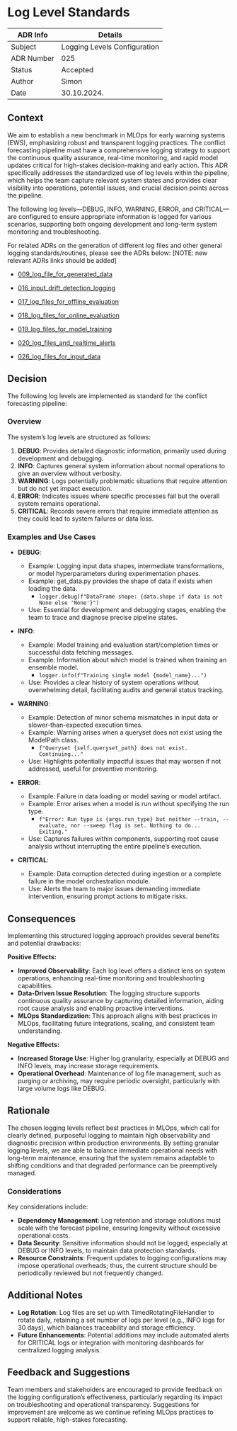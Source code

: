 # Log Level Standards

| ADR Info            | Details           |
|---------------------|-------------------|
| Subject             | Logging Levels Configuration  |
| ADR Number          | 025   |
| Status              | Accepted  |
| Author              | Simon   |
| Date                | 30.10.2024.     |

## Context
We aim to establish a new benchmark in MLOps for early warning systems (EWS), emphasizing robust and transparent logging practices. The conflict forecasting pipeline must have a comprehensive logging strategy to support the continuous quality assurance, real-time monitoring, and rapid model updates critical for high-stakes decision-making and early action. This ADR specifically addresses the standardized use of log levels within the pipeline, which helps the team capture relevant system states and provides clear visibility into operations, potential issues, and crucial decision points across the pipeline.

The following log levels—DEBUG, INFO, WARNING, ERROR, and CRITICAL—are configured to ensure appropriate information is logged for various scenarios, supporting both ongoing development and long-term system monitoring and troubleshooting.


For related ADRs on the generation of different log files and other general logging standards/routines, please see the ADRs below:  [NOTE: new relevant ADRs links should be added]

- [009_log_file_for_generated_data](/documentation/ADRs/009_log_file_for_generated_data.md)

- [016_input_drift_detection_logging](/documentation/ADRs/016_input_drift_detection_logging.md)

- [017_log_files_for_offline_evaluation](/documentation/ADRs/017_log_files_for_offline_evaluation.md)

- [018_log_files_for_online_evaluation](/documentation/ADRs/018_log_files_for_online_evaluation.md)

- [019_log_files_for_model_training](/documentation/ADRs/019_log_files_for_model_training.md)

- [020_log_files_and_realtime_alerts](/documentation/ADRs/020_log_files_and_realtime_alerts.md)

- [026_log_files_for_input_data](/documentation/ADRs/026_log_files_for_input_data.md)


## Decision
The following log levels are implemented as standard for the conflict forecasting pipeline:

### Overview
The system’s log levels are structured as follows:

1. **DEBUG**: Provides detailed diagnostic information, primarily used during development and debugging.
2. **INFO**: Captures general system information about normal operations to give an overview without verbosity.
3. **WARNING**: Logs potentially problematic situations that require attention but do not yet impact execution.
4. **ERROR**: Indicates issues where specific processes fail but the overall system remains operational.
5. **CRITICAL**: Records severe errors that require immediate attention as they could lead to system failures or data loss.

### Examples and Use Cases

- **DEBUG**:
  - Example: Logging input data shapes, intermediate transformations, or model hyperparameters during experimentation phases.
  - Example: get_data.py provides the shape of data if exists when loading the data.
    - ` logger.debug(f"DataFrame shape: {data.shape if data is not None else 'None'}") `
  - Use: Essential for development and debugging stages, enabling the team to trace and diagnose precise pipeline states.

- **INFO**:
  - Example: Model training and evaluation start/completion times or successful data fetching messages.
  - Example: Information about which model is trained when training an ensemble model.
    - ` logger.info(f"Training single model {model_name}...") `
  - Use: Provides a clear history of system operations without overwhelming detail, facilitating audits and general status tracking.

- **WARNING**:
  - Example: Detection of minor schema mismatches in input data or slower-than-expected execution times.
  - Example: Warning arises when a queryset does not exist using the ModelPath class.
    - ` f"Queryset {self.queryset_path} does not exist. Continuing..." `
  - Use: Highlights potentially impactful issues that may worsen if not addressed, useful for preventive monitoring.

- **ERROR**:
  - Example: Failure in data loading or model saving or model artifact.
  - Example: Error arises when a model is run without specifying the run type.
    - ` f"Error: Run type is {args.run_type} but neither --train, --evaluate, nor --sweep flag is set. Nothing to do... Exiting." ` 
  - Use: Captures failures within components, supporting root cause analysis without interrupting the entire pipeline’s execution.

- **CRITICAL**:
  - Example: Data corruption detected during ingestion or a complete failure in the model orchestration module.
  - Use: Alerts the team to major issues demanding immediate intervention, ensuring prompt actions to mitigate risks.

## Consequences
Implementing this structured logging approach provides several benefits and potential drawbacks:

**Positive Effects:**
- **Improved Observability**: Each log level offers a distinct lens on system operations, enhancing real-time monitoring and troubleshooting capabilities.
- **Data-Driven Issue Resolution**: The logging structure supports continuous quality assurance by capturing detailed information, aiding root cause analysis and enabling proactive interventions.
- **MLOps Standardization**: This approach aligns with best practices in MLOps, facilitating future integrations, scaling, and consistent team understanding.

**Negative Effects:**
- **Increased Storage Use**: Higher log granularity, especially at DEBUG and INFO levels, may increase storage requirements.
- **Operational Overhead**: Maintenance of log file management, such as purging or archiving, may require periodic oversight, particularly with large volume logs like DEBUG.

## Rationale
The chosen logging levels reflect best practices in MLOps, which call for clearly defined, purposeful logging to maintain high observability and diagnostic precision within production environments. By setting granular logging levels, we are able to balance immediate operational needs with long-term maintenance, ensuring that the system remains adaptable to shifting conditions and that degraded performance can be preemptively managed.

### Considerations
Key considerations include:
- **Dependency Management**: Log retention and storage solutions must scale with the forecast pipeline, ensuring longevity without excessive operational costs.
- **Data Security**: Sensitive information should not be logged, especially at DEBUG or INFO levels, to maintain data protection standards.
- **Resource Constraints**: Frequent updates to logging configurations may impose operational overheads; thus, the current structure should be periodically reviewed but not frequently changed.

## Additional Notes
- **Log Rotation**: Log files are set up with TimedRotatingFileHandler to rotate daily, retaining a set number of logs per level (e.g., INFO logs for 30 days), which balances traceability and storage efficiency.
- **Future Enhancements**: Potential additions may include automated alerts for CRITICAL logs or integration with monitoring dashboards for centralized logging analysis.

## Feedback and Suggestions
Team members and stakeholders are encouraged to provide feedback on the logging configuration’s effectiveness, particularly regarding its impact on troubleshooting and operational transparency. Suggestions for improvement are welcome as we continue refining MLOps practices to support reliable, high-stakes forecasting.
